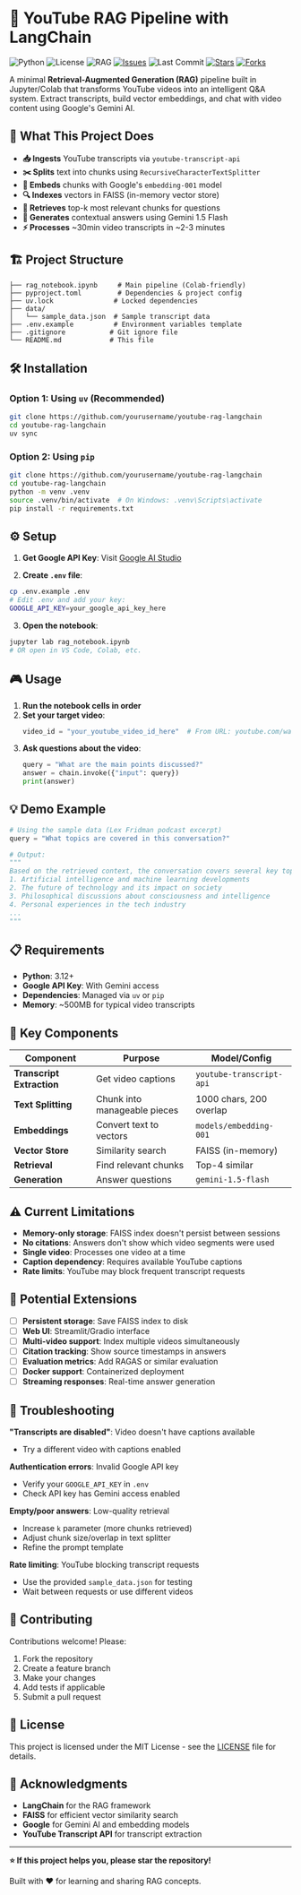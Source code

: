 # 🎥 YouTube RAG Pipeline with LangChain

![Python](https://img.shields.io/badge/python-3.12+-blue.svg)
![License](https://img.shields.io/badge/license-MIT-green.svg)
![RAG](https://img.shields.io/badge/RAG-LangChain-orange.svg)
[![Issues](https://img.shields.io/github/issues/ZohaibCodez/rag-using-langchain.svg)](https://github.com/ZohaibCodez/rag-using-langchain/issues)
![Last Commit](https://img.shields.io/github/last-commit/ZohaibCodez/rag-using-langchain)
[![Stars](https://img.shields.io/github/stars/ZohaibCodez/rag-using-langchain?style=social)](https://github.com/ZohaibCodez/rag-using-langchain/stargazers)
[![Forks](https://img.shields.io/github/forks/ZohaibCodez/rag-using-langchain?style=social)](https://github.com/ZohaibCodez/rag-using-langchain/network/members)

A minimal **Retrieval-Augmented Generation (RAG)** pipeline built in Jupyter/Colab that transforms YouTube videos into an intelligent Q&A system. Extract transcripts, build vector embeddings, and chat with video content using Google's Gemini AI.

## 🚀 What This Project Does

- **📥 Ingests** YouTube transcripts via `youtube-transcript-api`
- **✂️ Splits** text into chunks using `RecursiveCharacterTextSplitter`
- **🧠 Embeds** chunks with Google's `embedding-001` model
- **🔍 Indexes** vectors in FAISS (in-memory vector store)
- **🎯 Retrieves** top-k most relevant chunks for questions
- **💬 Generates** contextual answers using Gemini 1.5 Flash
- **⚡ Processes** ~30min video transcripts in ~2-3 minutes

## 🏗️ Project Structure

```
├── rag_notebook.ipynb     # Main pipeline (Colab-friendly)
├── pyproject.toml         # Dependencies & project config
├── uv.lock               # Locked dependencies
├── data/
│   └── sample_data.json  # Sample transcript data
├── .env.example          # Environment variables template
├── .gitignore           # Git ignore file
└── README.md            # This file
```

## 🛠️ Installation

### Option 1: Using `uv` (Recommended)
```bash
git clone https://github.com/yourusername/youtube-rag-langchain
cd youtube-rag-langchain
uv sync
```

### Option 2: Using `pip`
```bash
git clone https://github.com/yourusername/youtube-rag-langchain
cd youtube-rag-langchain
python -m venv .venv
source .venv/bin/activate  # On Windows: .venv\Scripts\activate
pip install -r requirements.txt
```

## ⚙️ Setup

1. **Get Google API Key**: Visit [Google AI Studio](https://makersuite.google.com/app/apikey)

2. **Create `.env` file**:
```bash
cp .env.example .env
# Edit .env and add your key:
GOOGLE_API_KEY=your_google_api_key_here
```

3. **Open the notebook**:
```bash
jupyter lab rag_notebook.ipynb
# OR open in VS Code, Colab, etc.
```

## 🎮 Usage

1. **Run the notebook cells in order**
2. **Set your target video**:
   ```python
   video_id = "your_youtube_video_id_here"  # From URL: youtube.com/watch?v=VIDEO_ID
   ```
3. **Ask questions about the video**:
   ```python
   query = "What are the main points discussed?"
   answer = chain.invoke({"input": query})
   print(answer)
   ```

## 💡 Demo Example

```python
# Using the sample data (Lex Fridman podcast excerpt)
query = "What topics are covered in this conversation?"

# Output:
"""
Based on the retrieved context, the conversation covers several key topics:
1. Artificial intelligence and machine learning developments
2. The future of technology and its impact on society
3. Philosophical discussions about consciousness and intelligence
4. Personal experiences in the tech industry
...
"""
```

## 📋 Requirements

- **Python**: 3.12+
- **Google API Key**: With Gemini access
- **Dependencies**: Managed via `uv` or `pip`
- **Memory**: ~500MB for typical video transcripts

## 🔧 Key Components

| Component | Purpose | Model/Config |
|-----------|---------|--------------|
| **Transcript Extraction** | Get video captions | `youtube-transcript-api` |
| **Text Splitting** | Chunk into manageable pieces | 1000 chars, 200 overlap |
| **Embeddings** | Convert text to vectors | `models/embedding-001` |
| **Vector Store** | Similarity search | FAISS (in-memory) |
| **Retrieval** | Find relevant chunks | Top-4 similar |
| **Generation** | Answer questions | `gemini-1.5-flash` |

## ⚠️ Current Limitations

- **Memory-only storage**: FAISS index doesn't persist between sessions
- **No citations**: Answers don't show which video segments were used
- **Single video**: Processes one video at a time
- **Caption dependency**: Requires available YouTube captions
- **Rate limits**: YouTube may block frequent transcript requests

## 🔮 Potential Extensions

- [ ] **Persistent storage**: Save FAISS index to disk
- [ ] **Web UI**: Streamlit/Gradio interface
- [ ] **Multi-video support**: Index multiple videos simultaneously
- [ ] **Citation tracking**: Show source timestamps in answers
- [ ] **Evaluation metrics**: Add RAGAS or similar evaluation
- [ ] **Docker support**: Containerized deployment
- [ ] **Streaming responses**: Real-time answer generation

## 🐛 Troubleshooting

**"Transcripts are disabled"**: Video doesn't have captions available
- Try a different video with captions enabled

**Authentication errors**: Invalid Google API key
- Verify your `GOOGLE_API_KEY` in `.env`
- Check API key has Gemini access enabled

**Empty/poor answers**: Low-quality retrieval
- Increase `k` parameter (more chunks retrieved)
- Adjust chunk size/overlap in text splitter
- Refine the prompt template

**Rate limiting**: YouTube blocking transcript requests
- Use the provided `sample_data.json` for testing
- Wait between requests or use different videos

## 🤝 Contributing

Contributions welcome! Please:
1. Fork the repository
2. Create a feature branch
3. Make your changes
4. Add tests if applicable
5. Submit a pull request

## 📄 License

This project is licensed under the MIT License - see the [LICENSE](LICENSE) file for details.

## 🙏 Acknowledgments

- **LangChain** for the RAG framework
- **FAISS** for efficient vector similarity search
- **Google** for Gemini AI and embedding models
- **YouTube Transcript API** for transcript extraction

---

**⭐ If this project helps you, please star the repository!**

Built with ❤️ for learning and sharing RAG concepts.